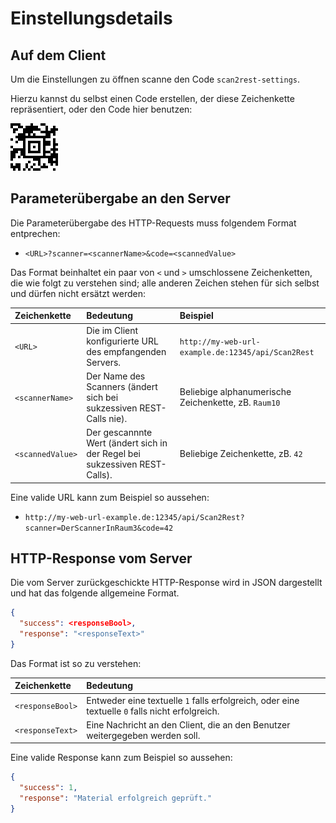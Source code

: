 # Einstellungsdetails

## Auf dem Client

Um die Einstellungen zu öffnen scanne den Code `scan2rest-settings`.

Hierzu kannst du selbst einen Code erstellen, der diese Zeichenkette repräsentiert, oder den Code hier benutzen:

![Scannen des Codes öffnet das Einstellungsmenü](scan2rest-settings.png)

## Parameterübergabe an den Server

Die Parameterübergabe des HTTP-Requests muss folgendem Format entprechen: 

- `<URL>?scanner=<scannerName>&code=<scannedValue>`


Das Format beinhaltet ein paar von `<` und `>` umschlossene Zeichenketten, die wie folgt zu verstehen sind; alle anderen Zeichen stehen für sich selbst und dürfen nicht ersätzt werden:

Zeichenkette | Bedeutung     | Beispiel
:----------- | :------------ | :------------
`<URL>`          | Die im Client konfigurierte URL des empfangenden Servers. | `http://my-web-url-example.de:12345/api/Scan2Rest`
`<scannerName>`  | Der Name des Scanners (ändert sich bei sukzessiven REST-Calls nie). | Beliebige alphanumerische Zeichenkette, zB. `Raum10`
`<scannedValue>` | Der gescannnte Wert (ändert sich in der Regel bei sukzessiven REST-Calls). | Beliebige Zeichenkette, zB. `42`

Eine valide URL kann zum Beispiel so aussehen:

- `http://my-web-url-example.de:12345/api/Scan2Rest?scanner=DerScannerInRaum3&code=42`

## HTTP-Response vom Server

Die vom Server zurückgeschickte HTTP-Response wird in JSON dargestellt und hat das folgende allgemeine Format.

```JSON
{
  "success": <responseBool>,
  "response": "<responseText>"
}

```

Das Format ist so zu verstehen:

Zeichenkette | Bedeutung
:----------- | :------------
`<responseBool>` | Entweder eine textuelle `1` falls erfolgreich, oder eine textuelle `0` falls nicht erfolgreich.
`<responseText>` | Eine Nachricht an den Client, die an den Benutzer weitergegeben werden soll.

Eine valide Response kann zum Beispiel so aussehen:


```JSON
{
  "success": 1,
  "response": "Material erfolgreich geprüft."
}

```


